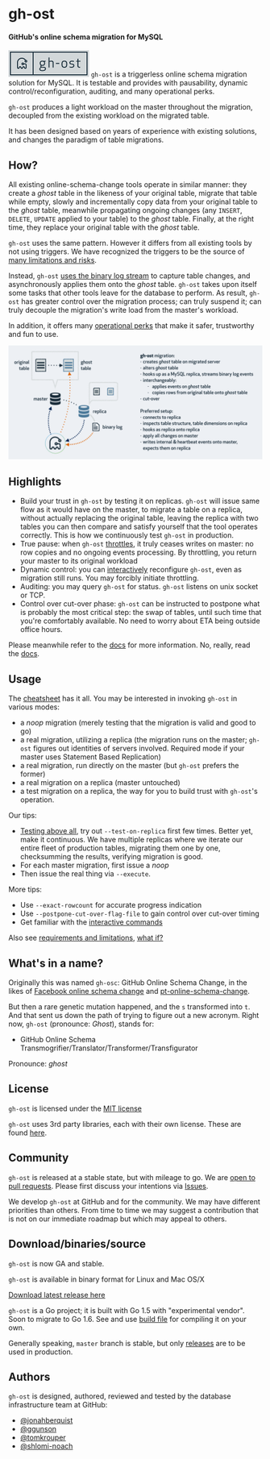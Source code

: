 # gh-ost

#### GitHub's online schema migration for MySQL

![gh-ost logo](doc/images/gh-ost-logo-light-160.png) `gh-ost` is a triggerless online schema migration solution for MySQL. It is testable and provides with pausability, dynamic control/reconfiguration, auditing, and many operational perks.

`gh-ost` produces a light workload on the master throughout the migration, decoupled from the existing workload on the migrated table.

It has been designed based on years of experience with existing solutions, and changes the paradigm of table migrations.



## How?

All existing online-schema-change tools operate in similar manner: they create a _ghost_ table in the likeness of your original table, migrate that table while empty, slowly and incrementally copy data from your original table to the _ghost_ table, meanwhile propagating ongoing changes (any `INSERT`, `DELETE`, `UPDATE` applied to your table) to the _ghost_ table. Finally, at the right time, they replace your original table with the _ghost_ table.

`gh-ost` uses the same pattern. However it differs from all existing tools by not using triggers. We have recognized the triggers to be the source of [many limitations and risks](doc/why-triggerless.md).

Instead, `gh-ost` [uses the binary log stream](doc/triggerless-design.md) to capture table changes, and asynchronously applies them onto the _ghost_ table. `gh-ost` takes upon itself some tasks that other tools leave for the database to perform. As result, `gh-ost` has greater control over the migration process; can truly suspend it; can truly decouple the migration's write load from the master's workload.

In addition, it offers many [operational perks](doc/perks.md) that make it safer, trustworthy and fun to use.

![gh-ost general flow](doc/images/gh-ost-general-flow.png)

## Highlights

- Build your trust in `gh-ost` by testing it on replicas. `gh-ost` will issue same flow as it would have on the master, to migrate a table on a replica, without actually replacing the original table, leaving the replica with two tables you can then compare and satisfy yourself that the tool operates correctly. This is how we continuously test `gh-ost` in production.
- True pause: when `gh-ost` [throttles](doc/throttle.md), it truly ceases writes on master: no row copies and no ongoing events processing. By throttling, you return your master to its original workload
- Dynamic control: you can [interactively](doc/interactive-commands.md) reconfigure `gh-ost`, even as migration still runs. You may forcibly initiate throttling.
- Auditing: you may query `gh-ost` for status. `gh-ost` listens on unix socket or TCP.
- Control over cut-over phase: `gh-ost` can be instructed to postpone what is probably the most critical step: the swap of tables, until such time that you're comfortably available. No need to worry about ETA being outside office hours.

Please meanwhile refer to the [docs](doc) for more information. No, really, read the [docs](doc).

## Usage

The [cheatsheet](doc/cheatsheet.md) has it all. You may be interested in invoking `gh-ost` in various modes:

- a _noop_ migration (merely testing that the migration is valid and good to go)
- a real migration, utilizing a replica (the migration runs on the master; `gh-ost` figures out identities of servers involved. Required mode if your master uses Statement Based Replication)
- a real migration, run directly on the master (but `gh-ost` prefers the former)
- a real migration on a replica (master untouched)
- a test migration on a replica, the way for you to build trust with `gh-ost`'s operation.

Our tips:

- [Testing above all](testing-on-replica.md), try out `--test-on-replica` first few times. Better yet, make it continuous. We have multiple replicas where we iterate our entire fleet of production tables, migrating them one by one, checksumming the results, verifying migration is good.
- For each master migration, first issue a _noop_
- Then issue the real thing via `--execute`.

More tips:

- Use `--exact-rowcount` for accurate progress indication
- Use `--postpone-cut-over-flag-file` to gain control over cut-over timing
- Get familiar with the [interactive commands](doc/interactive-commands.md)

Also see [requirements and limitations](doc/requirements-and-limitations.md), [what if?](doc/what-if.md)

## What's in a name?

Originally this was named `gh-osc`: GitHub Online Schema Change, in the likes of [Facebook online schema change](https://www.facebook.com/notes/mysql-at-facebook/online-schema-change-for-mysql/430801045932/) and [pt-online-schema-change](https://www.percona.com/doc/percona-toolkit/2.2/pt-online-schema-change.html).

But then a rare genetic mutation happened, and the `s` transformed into `t`. And that sent us down the path of trying to figure out a new acronym. Right now, `gh-ost` (pronounce: _Ghost_), stands for:
- GitHub Online Schema Transmogrifier/Translator/Transformer/Transfigurator

Pronounce: _ghost_

## License

`gh-ost` is licensed under the [MIT license](https://github.com/github/gh-ost/blob/documentation/LICENSE)

`gh-ost` uses 3rd party libraries, each with their own license. These are found [here](https://github.com/github/gh-ost/tree/master/vendor).

## Community

`gh-ost` is released at a stable state, but with mileage to go. We are [open to pull requests](https://github.com/github/gh-ost/blob/master/.github/CONTRIBUTING.md). Please first discuss your intentions via [Issues](https://github.com/github/gh-ost/issues).

We develop `gh-ost` at GitHub and for the community. We may have different priorities than others. From time to time we may suggest a contribution that is not on our immediate roadmap but which may appeal to others.

## Download/binaries/source

`gh-ost` is now GA and stable.

`gh-ost` is available in binary format for Linux and Mac OS/X

[Download latest release here](https://github.com/github/gh-ost/releases/latest)

`gh-ost` is a Go project; it is built with Go 1.5 with "experimental vendor". Soon to migrate to Go 1.6. See and use [build file](https://github.com/github/gh-ost/blob/master/build.sh) for compiling it on your own.

Generally speaking, `master` branch is stable, but only [releases](https://github.com/github/gh-ost/releases) are to be used in production.

## Authors

`gh-ost` is designed, authored, reviewed and tested by the database infrastructure team at GitHub:
- [@jonahberquist](https://github.com/jonahberquist)
- [@ggunson](https://github.com/ggunson)
- [@tomkrouper](https://github.com/tomkrouper)
- [@shlomi-noach](https://github.com/shlomi-noach)
